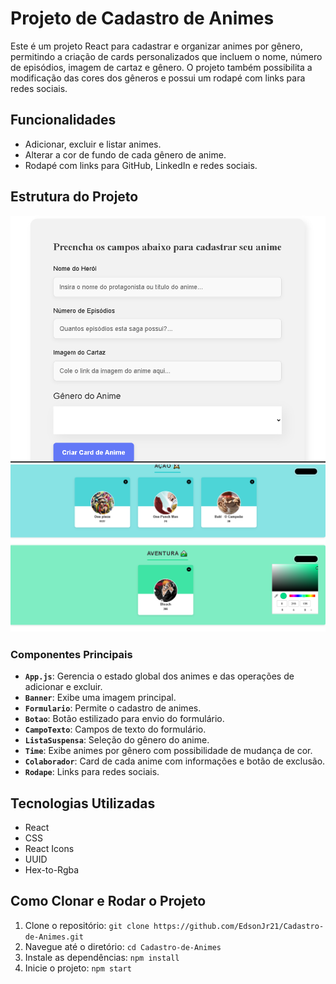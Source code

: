 # Projeto de Cadastro de Animes

Este é um projeto React para cadastrar e organizar animes por gênero, permitindo a criação de cards personalizados que incluem o nome, número de episódios, imagem de cartaz e gênero. O projeto também possibilita a modificação das cores dos gêneros e possui um rodapé com links para redes sociais.

## Funcionalidades

- Adicionar, excluir e listar animes.
- Alterar a cor de fundo de cada gênero de anime.
- Rodapé com links para GitHub, LinkedIn e redes sociais.

## Estrutura do Projeto

![Formulário](public/imagens/form.png)
![Mostrando as cores](public/imagens/mostrando%20as%20cores.png)

### Componentes Principais

- **`App.js`**: Gerencia o estado global dos animes e das operações de adicionar e excluir.
- **`Banner`**: Exibe uma imagem principal.
- **`Formulario`**: Permite o cadastro de animes.
- **`Botao`**: Botão estilizado para envio do formulário.
- **`CampoTexto`**: Campos de texto do formulário.
- **`ListaSuspensa`**: Seleção do gênero do anime.
- **`Time`**: Exibe animes por gênero com possibilidade de mudança de cor.
- **`Colaborador`**: Card de cada anime com informações e botão de exclusão.
- **`Rodape`**: Links para redes sociais.

## Tecnologias Utilizadas

- React
- CSS
- React Icons
- UUID
- Hex-to-Rgba

## Como Clonar e Rodar o Projeto

1. Clone o repositório: `git clone https://github.com/EdsonJr21/Cadastro-de-Animes.git`
2. Navegue até o diretório: `cd Cadastro-de-Animes`
3. Instale as dependências: `npm install`
4. Inicie o projeto: `npm start`